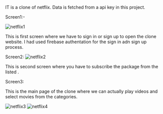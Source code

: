 IT is a clone of netflix.
Data is fetched from a api key in this project.

Screen1:-

![netflix1](https://user-images.githubusercontent.com/62704218/157174611-921716d8-1a4a-4083-8918-ffa890b6ecce.jpg)

This is first screen where we have to sign in or sign up to open the clone website. I had used firebase authentation for the sign in adn sign up process.

Screen2:
![netflix2](https://user-images.githubusercontent.com/62704218/157174814-fbf7c7e8-196e-4a5c-b0e1-495d5fd9dd82.jpg)

This is second screen where you have to subscribe the package from the listed .

Screen3:

This is the main page of the clone where we can actually play videos and select movies from the categories.

![netflix3](https://user-images.githubusercontent.com/62704218/157175227-15dfa056-0e95-4dab-bce9-a20710c3cfac.JPG)
![netflix4](https://user-images.githubusercontent.com/62704218/157175240-ff7e3f87-86c1-484f-93f8-3684049c551f.JPG)


